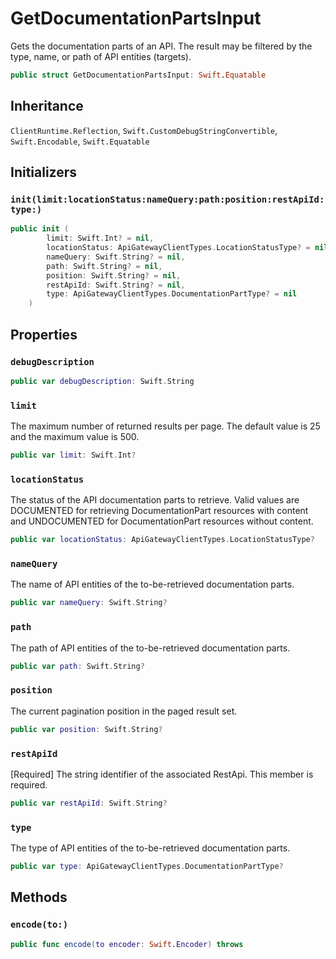 # GetDocumentationPartsInput

Gets the documentation parts of an API. The result may be filtered by the type, name, or path of API entities (targets).

``` swift
public struct GetDocumentationPartsInput: Swift.Equatable 
```

## Inheritance

`ClientRuntime.Reflection`, `Swift.CustomDebugStringConvertible`, `Swift.Encodable`, `Swift.Equatable`

## Initializers

### `init(limit:locationStatus:nameQuery:path:position:restApiId:type:)`

``` swift
public init (
        limit: Swift.Int? = nil,
        locationStatus: ApiGatewayClientTypes.LocationStatusType? = nil,
        nameQuery: Swift.String? = nil,
        path: Swift.String? = nil,
        position: Swift.String? = nil,
        restApiId: Swift.String? = nil,
        type: ApiGatewayClientTypes.DocumentationPartType? = nil
    )
```

## Properties

### `debugDescription`

``` swift
public var debugDescription: Swift.String 
```

### `limit`

The maximum number of returned results per page. The default value is 25 and the maximum value is 500.

``` swift
public var limit: Swift.Int?
```

### `locationStatus`

The status of the API documentation parts to retrieve. Valid values are DOCUMENTED for retrieving DocumentationPart resources with content and UNDOCUMENTED for DocumentationPart resources without content.

``` swift
public var locationStatus: ApiGatewayClientTypes.LocationStatusType?
```

### `nameQuery`

The name of API entities of the to-be-retrieved documentation parts.

``` swift
public var nameQuery: Swift.String?
```

### `path`

The path of API entities of the to-be-retrieved documentation parts.

``` swift
public var path: Swift.String?
```

### `position`

The current pagination position in the paged result set.

``` swift
public var position: Swift.String?
```

### `restApiId`

\[Required\] The string identifier of the associated RestApi.
This member is required.

``` swift
public var restApiId: Swift.String?
```

### `type`

The type of API entities of the to-be-retrieved documentation parts.

``` swift
public var type: ApiGatewayClientTypes.DocumentationPartType?
```

## Methods

### `encode(to:)`

``` swift
public func encode(to encoder: Swift.Encoder) throws 
```

